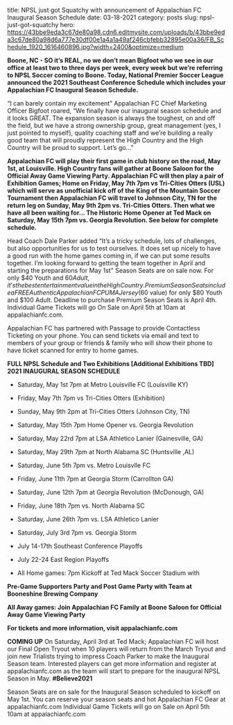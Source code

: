 title: NPSL just got Squatchy with announcement of Appalachian FC Inaugural Season Schedule
date: 03-18-2021
category: posts
slug: npsl-just-got-squatchy
hero: https://43bbe9eda3c67de80a98.cdn6.editmysite.com/uploads/b/43bbe9eda3c67de80a98d6a777e30df00e1a4a1a49af246cbfebb32895e00a36/FB_Schedule_1920_1616460896.jpg?width=2400&optimize=medium


**Boone, NC - SO it’s REAL, no we don’t mean Bigfoot who we see in our office at least two to three days per week, every week but we’re referring to NPSL Soccer coming to Boone. Today, National Premier Soccer League announced the 2021 Southeast Conference Schedule which includes your Appalachian FC Inaugural Season Schedule.**

“I can barely contain my excitement” Appalachian FC Chief Marketing Officer Bigfoot
roared, “We finally have our inaugural season schedule and it looks GREAT. The expansion season is always the toughest, on and off the field, but we have a strong ownership group, great management (yes, I just pointed to myself), quality coaching staff and we’re building a really good team that will proudly represent the High Country and the High Country will be proud to support. Let’s go...”

**Appalachian FC will play their first game in club history on the road, May 1st, at Louisville. High Country fans will gather at Boone Saloon for the Official Away Game Viewing Party. Appalachian FC will then play a pair of Exhibition Games; Home on Friday, May 7th 7pm vs Tri-Cities Otters (USL) which will serve as unofficial kick off of the King of the Mountain Soccer Tournament then Appalachian FC will travel to Johnson City, TN for the return leg on Sunday, May 9th 2pm vs. Tri-Cities Otters. Then what we have all been waiting for... The Historic Home Opener at Ted Mack on Saturday, May 15th 7pm vs. Georgia Revolution. See below for complete schedule.**

Head Coach Dale Parker added “It’s a tricky schedule, lots of challenges, but also opportunities for us to test ourselves. It does set up nicely to have a good run with the home games coming in, if we can put some results together. I’m looking forward to getting the team together in April and starting the preparations for May 1st" Season Seats are on sale now. For only $40 Youth and $60 Adult, it’s the best entertainment value in the High Country. Premium Season Seats include a FREE Authentic Appalachian FC PUMA Jersey ($60 value) for only $80 Youth and $100 Adult. Deadline to purchase Premium Season Seats is April 4th. Individual Game Tickets will go On Sale on April 5th at 10am at appalachianfc.com.

Appalachian FC has partnered with Passage to provide Contactless Ticketing on your phone. You can send tickets via email and text to members of your group or friends & family who will show their phone to have ticket scanned for entry to home games.

**FULL NPSL Schedule and Two Exhibitions [Additional Exhibitions TBD]
2021 INAUGURAL SEASON SCHEDULE**

* Saturday, May 1st 7pm at Metro Louisville FC (Louisville KY)
* Friday, May 7th 7pm vs Tri-Cities Otters (Exhibition)
* Sunday, May 9th 2pm at Tri-Cities Otters (Johnson City, TN)
* Saturday, May 15th 7pm Home Opener vs. Georgia Revolution
* Saturday, May 22rd 7pm at LSA Athletico Lanier (Gainesville, GA)
* Saturday, May 29th 7pm at North Alabama SC (Huntsville ,AL)
* Saturday, June 5th 7pm vs. Metro Louisvlle FC
* Friday, June 11th 7pm at Georgia Storm (Carrollton GA)
* Saturday, June 12th 7pm at Georgia Revolution (McDonough, GA)
* Friday, June 18th 7pm vs. North Alabama SC
* Saturday, June 26th 7pm vs. LSA Athletico Lanier
* Saturday, July 3rd 7pm vs. Georgia Storm
* July 14-17th Southeast Conference Playoffs
* July 22-24 East Region Playoffs


* All Home games: 7pm Kickoff at Ted Mack Soccer Stadium with

**Pre-Game Supporters Party and Post Game Party with Team at Booneshine Brewing Company**

**All Away games: Join Appalachian FC Family at Boone Saloon for Official Away Game Viewing Party**

**For tickets and more information, visit appalachianfc.com**

**COMING UP**
On Saturday, April 3rd at Ted Mack; Appalachian FC will host our Final Open Tryout when 10 players will return from the March Tryout and join new Trialists trying to impress Coach Parker to make the Inaugural Season team. Interested players can get more information and register at appalachianfc.com as the team will start to prepare for the inaugural NPSL Season in May. **#Believe2021**

Season Seats are on sale for the Inaugural Season scheduled to kickoff on May 1st. You can reserve your season seats and hot Appalachian FC Gear at appalachianfc.com Individual Game Tickets will go on Sale on April 5th 10am at appalachianfc.com

